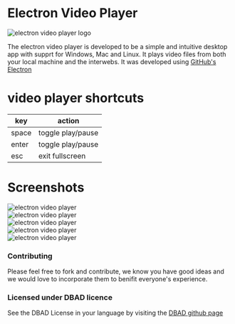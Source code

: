 # Electron Video Player
![electron video player logo](https://github.com/RIAEvangelist/electron-video-player/blob/master/src/img/logo-256.png)  

The electron video player is developed to be a simple and intuitive desktop app with supprt for Windows, Mac and Linux. It plays video files from both your local machine and the interwebs. It was developed using [GitHub's Electron](https://github.com/atom/electron)

# video player shortcuts

|key|action|
|---|---|
|space|toggle play/pause|
|enter|toggle play/pause|
|esc|exit fullscreen|

# Screenshots

![electron video player](https://github.com/RIAEvangelist/electron-video-player/blob/master/screenshots/elPlay-s.png)  
![electron video player](https://github.com/RIAEvangelist/electron-video-player/blob/master/screenshots/paused.png)  
![electron video player](https://github.com/RIAEvangelist/electron-video-player/blob/master/screenshots/fsPlaying.png)  
![electron video player](https://github.com/RIAEvangelist/electron-video-player/blob/master/screenshots/smallplaying.png)   
![electron video player](https://github.com/RIAEvangelist/electron-video-player/blob/master/screenshots/smControls.png)   

### Contributing  
Please feel free to fork and contribute, we know you have good ideas and we would love to incorporate them to benifit everyone's experience.

### Licensed under DBAD licence
See the DBAD License in your language by visiting the [DBAD github page](https://github.com/philsturgeon/dbad)  
